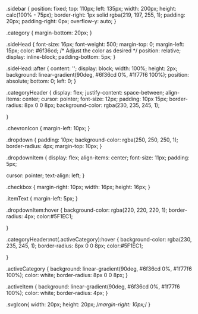 .sidebar {
  position: fixed;
  top: 110px;
  left: 135px;
  width: 200px;
  height: calc(100% - 75px);
  border-right: 1px solid rgba(219, 197, 255, 1);
  padding: 20px;
  padding-right: 0px;
  overflow-y: auto;
}

.category {
  margin-bottom: 20px;
}

.sideHead {
  font-size: 16px;
  font-weight: 500;
  margin-top: 0;
  margin-left: 15px;
  color: #6f36cd; /* Adjust the color as desired */
  position: relative;
  display: inline-block;
  padding-bottom: 5px;
}

.sideHead::after {
  content: '';
  display: block;
  width: 100%;
  height: 2px;
  background: linear-gradient(90deg, #6f36cd 0%, #1f77f6 100%);
  position: absolute;
  bottom: 0;
  left: 0;
}


.categoryHeader {
  display: flex;
  justify-content: space-between;
  align-items: center;
  cursor: pointer;
  font-size: 12px;
  padding: 10px 15px;
  border-radius: 8px 0 0 8px;
  background-color: rgba(230, 235, 245, 1);

}

.chevronIcon {
  margin-left: 10px;
}

.dropdown {
  padding: 10px;
  background-color: rgba(250, 250, 250, 1);
  border-radius: 4px;
  margin-top: 10px;
}

.dropdownItem {
  display: flex;
  align-items: center;
  font-size: 11px;
  padding: 5px;
  
  cursor: pointer;
  text-align: left;
}

.checkbox {
  margin-right: 10px;
  width: 16px;
  height: 16px;
}

.itemText {
  margin-left: 5px;
}

.dropdownItem:hover {
  background-color: rgba(220, 220, 220, 1);
  border-radius: 4px;
    color:#5F1EC1;

}

.categoryHeader:not(.activeCategory):hover {
  background-color: rgba(230, 235, 245, 1);
  border-radius: 8px 0 0 8px;
  color:#5F1EC1;
  
}



.activeCategory {
  background: linear-gradient(90deg, #6f36cd 0%, #1f77f6 100%);
  color: white;
  border-radius: 8px 0 0 8px;
}

.activeItem {
  background: linear-gradient(90deg, #6f36cd 0%, #1f77f6 100%);
  color: white;
  border-radius: 4px;
}

.svgIcon{
  width: 20px;
  height: 20px;
  /*margin-right: 10px;*/
}
